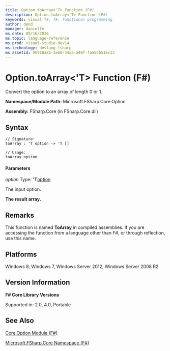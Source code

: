 ```yaml
---
title: Option.toArray<'T> Function (F#)
description: Option.toArray<'T> Function (F#)
keywords: visual f#, f#, functional programming
author: dend
manager: danielfe
ms.date: 05/16/2016
ms.topic: language-reference
ms.prod: visual-studio-dev14
ms.technology: devlang-fsharp
ms.assetid: 95910a8b-3eb0-44aa-a40f-fa504b51ec33 
---
```


# Option.toArray<'T> Function (F#)

Convert the option to an array of length 0 or 1.

**Namespace/Module Path:** Microsoft.FSharp.Core.Option

**Assembly:** FSharp.Core (in FSharp.Core.dll)


## Syntax

```
// Signature:
toArray : 'T option -> 'T []

// Usage:
toArray option
```

#### Parameters
*option*
Type: **'T**[option](https://msdn.microsoft.com/library/b08add48-34bf-4410-80a1-ef6a8daddc58)


The input option.



**The result array.**
## Remarks
This function is named **ToArray** in compiled assemblies. If you are accessing the function from a language other than F#, or through reflection, use this name.


## Platforms
Windows 8, Windows 7, Windows Server 2012, Windows Server 2008 R2


## Version Information
**F# Core Library Versions**

Supported in: 2.0, 4.0, Portable




## See Also
[Core.Option Module &#40;F&#35;&#41;](Core.Option-Module-%5BFSharp%5D.md)

[Microsoft.FSharp.Core Namespace &#40;F&#35;&#41;](Microsoft.FSharp.Core-Namespace-%5BFSharp%5D.md)

